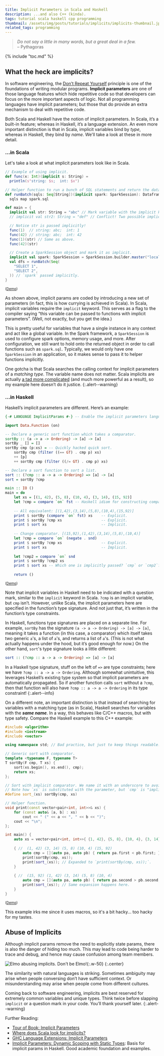 ```yaml
---
title: Implicit Parameters in Scala and Haskell
description: ...and also C++ (kinda).
tags: tutorial scala haskell cpp programming
thumbnail: /assets/img/posts/tutorials/implicits/implicits-thumbnail.jpg
related_tags: programming
---
```


> *Do not say a little in many words, but a great deal in a few.*  
>  – Pythagoras

{% include "toc.md" %}

## What the heck are implicits?

In software engineering, the [Don’t Repeat Yourself](https://en.m.wikipedia.org/wiki/Don't_repeat_yourself) principle is one of the foundations of writing modular programs. **Implicit parameters** are one of those language features which hide repetitive code so that developers can focus on the more important aspects of logic. Not all programming languages have implicit parameters; but those that do provide an extra mechanism to deal with repetitive code.

Both Scala and Haskell have the notion of implicit parameters. In Scala, it’s a built-in feature; whereas in Haskell, it’s a language extension. An even more important distinction is that in Scala, implicit variables bind by *type*, whereas in Haskell, they bind by *name*. We'll take a look at these in more detail.

### ...in Scala
Let's take a look at what implicit parameters look like in Scala.

```scala
// Example of using implicit.
def func(x: Int)(implicit s: String) =
  println(s"string: $s;  int: $x")

// Helper function to run a bunch of SQL statements and return the dataframe results.
def runBatch(sqls: Seq[String])(implicit spark: SparkSession): Dataframe =
  sqls map spark.sql

def main = {
  implicit val str: String = "abc" // Mark variable with the implicit keyword.
  // implicit val str2: String = "def" // Conflict! Two possible implicits of the same type. Error will occur.

  // Notice str is passed implicitly!
  func(1)  // string: abc;  int: 1
  func(42) // string: abc;  int: 42
  func(1)(str) // Same as above.
  func(42)(str)

  // Create a SparkSession object and mark it as implicit.
  implicit val spark: SparkSession = SparkSession.builder.master("local").getOrCreate
  val dfs = runBatch(Seq(
    "SELECT 1",
    "SELECT 2",
  )) // `spark` passed implicitly.
}
```

<sup>([Demo](https://scastie.scala-lang.org/59m4Fd8LRFmDHNQmfRt3XQ))</sup>

As shown above, implicit params are coded by introducing a new set of parameters (in fact, this is how currying is achieved in Scala). In Scala, implicit variables require the `implicit` keyword. This serves as a flag to the compiler saying “this variable can be passed to functions with implicit parameters”. (Well, not exactly, but you get the idea.)

This is pretty useful for variables that have a single instance in any context and act like a global variable. In the Spark framework, a `SparkSession` is used to configure spark options, memory usage, and more. After configuration, we still want to hold onto the returned object in order to call functions such as `spark.sql`. Typically, we would only have one `SparkSession` in an application, so it makes sense to pass it to helper functions implicitly.

One gotcha is that Scala searches the calling context for implicit parameters of a *matching type*. The variable name does not matter. Scala implicits are actually [a tad more complicated][scala-implicits-where] (and much more powerful as a result), so my example here doesn’t do it justice.
{:.alert--warning}

### ...in Haskell
Haskell’s implicit parameters are different. Here’s an example:

```haskell
{-# LANGUAGE ImplicitParams #-} -- Enable the implicit parameters language extension.

import Data.Function (on)

-- Declare a generic sort function which takes a comparator.
sortBy :: (a -> a -> Ordering) -> [a] -> [a]
sortBy _ [] = []
sortBy cmp (p:xs) = -- Quickly hacked quick sort.
    sortBy cmp (filter ((== GT) . cmp p) xs) 
    ++ [p] 
    ++ sortBy cmp (filter ((/= GT) . cmp p) xs) 

-- Declare a sort function to sort a list.
sort :: (?cmp :: a -> a -> Ordering) => [a] -> [a]
sort = sortBy ?cmp

main :: IO ()
main = do
    let xs = [(1, 42), (5, 8), (10, 4), (3, 14), (15, 92)]
    let ?cmp = compare `on` fst -- Haskell idiom for constructing comparators.
    
    -- All equivalent: [(1,42),(3,14),(5,8),(10,4),(15,92)]
    print $ sortBy (compare `on` fst) xs    -- Explicit.
    print $ sortBy ?cmp xs                  -- Explicit.
    print $ sort xs                         -- Implicit.
    
    -- Change comparator. [(15,92),(1,42),(3,14),(5,8),(10,4)]
    let ?cmp = compare `on` (negate . snd)
    print $ sortBy ?cmp xs                  -- Explicit.
    print $ sort xs                         -- Implicit.
    
    let ?cmp2 = compare `on` snd
    print $ sortBy ?cmp2 xs
    print $ sort xs -- Which one is implicitly passed? `cmp` or `cmp2`? :)
    
    return ()
```

<sup>([Demo](https://onlinegdb.com/S4N7sxFFz))</sup>

Note that implicit variables in Haskell need to be indicated with a question mark, similar to the `implicit` keyword in Scala. `?cmp` is an implicit variable, but `cmp` isn’t. However, unlike Scala, the implicit parameters here are specified in the function’s type signature. And not just that, it’s written in the function’s type constraints.

In Haskell, functions type signatures are placed on a separate line. For example, `sortBy` has the signature `(a -> a -> Ordering) -> [a] -> [a]`, meaning it takes a function (in this case, a comparator) which itself takes two generic `a`'s, a list of `a`'s, and returns a list of `a`'s. (This is not what actually happens under the hood, but it’s good enough for now.) On the other hand, `sort`'s type signature looks a little different:

```haskell
sort :: (?cmp :: a -> a -> Ordering) => [a] -> [a]
```

In a Haskell type signature, stuff on the left of `=>` are type constraints; here we have `?cmp :: a -> a -> Ordering`. Although somewhat unintuitive, this leverages Haskell’s existing type system so that implicit parameters are automatically propagated. So if another function calls `sort` without a `?cmp`, then that function will also have `?cmp :: a -> a -> Ordering` in its type constraint!
{:.alert--info}

On a different note, an important distinction is that instead of searching for variables with a matching type (as in Scala), Haskell searches for variables with the ***same name***. In a way, this behaves like C/C++ macros, but with type safety. Compare the Haskell example to this C++ example:

```cpp
#include <algorithm>
#include <iostream>
#include <vector>

using namespace std; // Bad practice, but just to keep things readable.

// Generic sort with comparator.
template <typename F, typename T>
T sortBy(F cmp, T xs) {
    sort(xs.begin(), xs.end(), cmp);
    return xs;
};

// Sort with implicit comparator. We name it with an underscore to avoid confusion with std::sort.
// Note how `xs` is substituted with the parameter, but `cmp` is "implicitly" used.
#define sort_(xs) sortBy(cmp, xs)

// Helper function.
void print(const vector<pair<int, int>>& xs) {
    for (const auto& [a, b] : xs)
        cout << " (" << a << ", " << b << ")";
    cout << "\n";
};

int main() {
    auto xs = vector<pair<int, int>>{ {1, 42}, {5, 8}, {10, 4}, {3, 14}, {15, 92} };
    
    { //  (1, 42) (3, 14) (5, 8) (10, 4) (15, 92)
        auto cmp = [](auto pa, auto pb) { return pa.first < pb.first; };
        print(sortBy(cmp, xs));
        print(sort_(xs)); // Expanded to `print(sortBy(cmp, xs));`.
    }
     
    { //  (15, 92) (1, 42) (3, 14) (5, 8) (10, 4)
        auto cmp = [](auto pa, auto pb) { return pa.second > pb.second; };
        print(sort_(xs)); // Same expansion happens here.
    }
}
```

<sup>([Demo](https://onlinegdb.com/qII0Pq54O))</sup>

This example irks me since it uses macros, so it's a bit hacky... too hacky for my tastes.

## Abuse of Implicits

Although implicit params remove the need to explicitly state params, there is also the danger of hiding too much. This may lead to code being harder to trace and debug, and hence may cause confusion among team members.

![Elmo abusing implicits. Don't be Elmo!](/assets/img/posts/tutorials/implicits/implicits.jpg){:.w-50}
{:.center}

The similarity with natural languages is striking. Sometimes ambiguity may arise when people conversing don’t have sufficient context. Or misunderstanding may arise when people come from different cultures.

Coming back to software engineering, implicits are best reserved for extremely common variables and unique types. Think twice before slapping `implicit` or a question mark in your code. You’ll thank yourself later.
{:.alert--warning}

Further Reading:

- [Tour of Book: Implicit Parameters](https://docs.scala-lang.org/tour/implicit-parameters.html)
- [Where does Scala look for implicits?][scala-implicits-where]
- [GHC Language Extensions: Implicit Parameters](https://ghc.gitlab.haskell.org/ghc/doc/users_guide/exts/implicit_parameters.html)
- [Implicit Parameters: Dynamic Scoping with Static Types](https://galois.com/wp-content/uploads/2014/08/pub_JL_ImplicitParameters.pdf): Basis for implicit params in Haskell. Good academic foundation and examples.

[scala-implicits-where]: https://stackoverflow.com/questions/5598085/where-does-scala-look-for-implicits/5598107#5598107